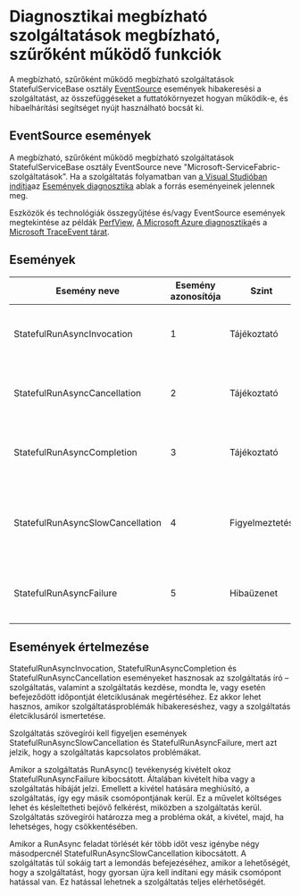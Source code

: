 <properties
   pageTitle="Állapot-nyilvántartó megbízható szolgáltatások diagnosztika |} Microsoft Azure"
   description="Diagnosztikai megbízható szolgáltatások megbízható, szűrőként működő funkciók"
   services="service-fabric"
   documentationCenter=".net"
   authors="AlanWarwick"
   manager="timlt"
   editor=""/>

<tags
   ms.service="Service-Fabric"
   ms.devlang="dotnet"
   ms.topic="article"
   ms.tgt_pltfrm="NA"
   ms.workload="NA"
   ms.date="05/17/2016"
   ms.author="alanwar"/>

# <a name="diagnostic-functionality-for-stateful-reliable-services"></a>Diagnosztikai megbízható szolgáltatások megbízható, szűrőként működő funkciók
A megbízható, szűrőként működő megbízható szolgáltatások StatefulServiceBase osztály [EventSource](https://msdn.microsoft.com/library/system.diagnostics.tracing.eventsource.aspx) események hibakeresési a szolgáltatást, az összefüggéseket a futtatókörnyezet hogyan működik-e, és hibaelhárítási segítséget nyújt használható bocsát ki.

## <a name="eventsource-events"></a>EventSource események
A megbízható, szűrőként működő megbízható szolgáltatások StatefulServiceBase osztály EventSource neve "Microsoft-ServiceFabric-szolgáltatások". Ha a szolgáltatás folyamatban van [a Visual Studióban indítja](service-fabric-debugging-your-application.md)az [Események diagnosztika](service-fabric-diagnostics-how-to-monitor-and-diagnose-services-locally.md#view-service-fabric-system-events-in-visual-studio) ablak a forrás eseményeinek jelennek meg.

Eszközök és technológiák összegyűjtése és/vagy EventSource események megtekintése az példák [PerfView](http://www.microsoft.com/download/details.aspx?id=28567), [A Microsoft Azure diagnosztika](../cloud-services/cloud-services-dotnet-diagnostics.md)és a [Microsoft TraceEvent tárat](http://www.nuget.org/packages/Microsoft.Diagnostics.Tracing.TraceEvent).

## <a name="events"></a>Események

|Esemény neve|Esemény azonosítója|Szint|Esemény leírása|
|----------|--------|-----|-----------------|
|StatefulRunAsyncInvocation|1|Tájékoztató|Kibocsátott szolgáltatás RunAsync tevékenység indításakor|
|StatefulRunAsyncCancellation|2|Tájékoztató|Amikor a szolgáltatás RunAsync feladat megszakad.|
|StatefulRunAsyncCompletion|3|Tájékoztató|Amikor a szolgáltatás RunAsync feladat befejezése|
|StatefulRunAsyncSlowCancellation|4|Figyelmeztetés|Amikor a szolgáltatás RunAsync tevékenység túl sokáig tart a lemondás befejezéséhez|
|StatefulRunAsyncFailure|5|Hibaüzenet|Amikor a szolgáltatás RunAsync tevékenység kivételt okoz|

## <a name="interpret-events"></a>Események értelmezése

StatefulRunAsyncInvocation, StatefulRunAsyncCompletion és StatefulRunAsyncCancellation eseményeket hasznosak az szolgáltatás író – szolgáltatás, valamint a szolgáltatás kezdése, mondta le, vagy esetén befejeződött időpontját életciklusának megértéséhez. Ez akkor lehet hasznos, amikor szolgáltatásproblémák hibakereséshez, vagy a szolgáltatás életciklusáról ismertetése.

Szolgáltatás szövegírói kell figyeljen események StatefulRunAsyncSlowCancellation és StatefulRunAsyncFailure, mert azt jelzik, hogy a szolgáltatás kapcsolatos problémákat.

Amikor a szolgáltatás RunAsync() tevékenység kivételt okoz StatefulRunAsyncFailure kibocsátott. Általában kivételt hiba vagy a szolgáltatás hibáját jelzi. Emellett a kivétel hatására meghiúsító, a szolgáltatás, így egy másik csomópontjának kerül. Ez a művelet költséges lehet és késleltetheti bejövő felkérést, miközben a szolgáltatás kerül. Szolgáltatás szövegírói határozza meg a probléma okát, a kivétel, majd, ha lehetséges, hogy csökkentésében.

Amikor a RunAsync feladat törlését kér több időt vesz igénybe négy másodpercnél StatefulRunAsyncSlowCancellation kibocsátott. A szolgáltatás túl sokáig tart a lemondás befejezéséhez, amikor a lehetőségét, hogy a szolgáltatást, hogy gyorsan újra kell indítani egy másik csomópont hatással van. Ez hatással lehetnek a szolgáltatás teljes elérhetőségét.
